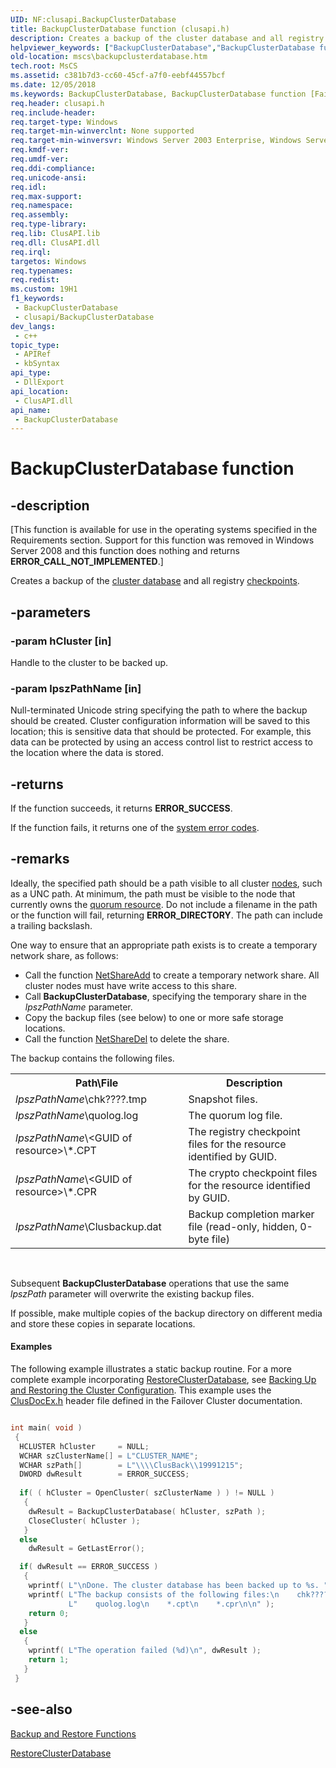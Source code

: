 ```yaml
---
UID: NF:clusapi.BackupClusterDatabase
title: BackupClusterDatabase function (clusapi.h)
description: Creates a backup of the cluster database and all registry checkpoints.
helpviewer_keywords: ["BackupClusterDatabase","BackupClusterDatabase function [Failover Cluster]","_wolf_backupclusterdatabase","clusapi/BackupClusterDatabase","mscs.backupclusterdatabase"]
old-location: mscs\backupclusterdatabase.htm
tech.root: MsCS
ms.assetid: c381b7d3-cc60-45cf-a7f0-eebf44557bcf
ms.date: 12/05/2018
ms.keywords: BackupClusterDatabase, BackupClusterDatabase function [Failover Cluster], _wolf_backupclusterdatabase, clusapi/BackupClusterDatabase, mscs.backupclusterdatabase
req.header: clusapi.h
req.include-header: 
req.target-type: Windows
req.target-min-winverclnt: None supported
req.target-min-winversvr: Windows Server 2003 Enterprise, Windows Server 2003 Datacenter
req.kmdf-ver: 
req.umdf-ver: 
req.ddi-compliance: 
req.unicode-ansi: 
req.idl: 
req.max-support: 
req.namespace: 
req.assembly: 
req.type-library: 
req.lib: ClusAPI.lib
req.dll: ClusAPI.dll
req.irql: 
targetos: Windows
req.typenames: 
req.redist: 
ms.custom: 19H1
f1_keywords:
 - BackupClusterDatabase
 - clusapi/BackupClusterDatabase
dev_langs:
 - c++
topic_type:
 - APIRef
 - kbSyntax
api_type:
 - DllExport
api_location:
 - ClusAPI.dll
api_name:
 - BackupClusterDatabase
---
```


# BackupClusterDatabase function


## -description

<p class="CCE_Message">[This function is available for use in the operating systems specified in the Requirements 
    section. Support for this function was removed in Windows Server 2008 and this function does nothing and returns 
    <b>ERROR_CALL_NOT_IMPLEMENTED</b>.]

Creates a backup of the <a href="/previous-versions/windows/desktop/mscs/cluster-database">cluster database</a> and 
    all registry <a href="/previous-versions/windows/desktop/mscs/checkpointing">checkpoints</a>.

## -parameters

### -param hCluster [in]

Handle to the cluster to be backed up.

### -param lpszPathName [in]

Null-terminated Unicode string specifying the path to where the backup should be created. Cluster 
      configuration information will be saved to this location; this is sensitive data that should be protected. For 
      example, this data can be protected by using an access control list to restrict access to the location where the 
      data is stored.

## -returns

If the function succeeds, it returns <b>ERROR_SUCCESS</b>.

If the function fails, it returns one of the 
       <a href="/windows/desktop/Debug/system-error-codes">system error codes</a>.

## -remarks

Ideally, the specified path should be a path visible to all cluster 
     <a href="/previous-versions/windows/desktop/mscs/nodes">nodes</a>, such as a UNC path. At minimum, the path must be visible to 
     the node that currently owns the <a href="/previous-versions/windows/desktop/mscs/quorum-resource">quorum resource</a>. Do not 
     include a filename in the path or the function will fail, returning <b>ERROR_DIRECTORY</b>. 
     The path can include a trailing backslash.

One way to ensure that an appropriate path exists is to create a temporary network share, as follows:

<ul>
<li>Call the function <a href="/windows/desktop/api/lmshare/nf-lmshare-netshareadd">NetShareAdd</a> to create a temporary 
      network share. All cluster nodes must have write access to this share.</li>
<li>Call <b>BackupClusterDatabase</b>, specifying 
      the temporary share in the <i>lpszPathName</i> parameter.</li>
<li>Copy the backup files (see below) to one or more safe storage locations.</li>
<li>Call the function <a href="/windows/desktop/api/lmshare/nf-lmshare-netsharedel">NetShareDel</a> to delete the 
      share.</li>
</ul>
The backup contains the following files.

<table>
<tr>
<th>Path\File</th>
<th>Description</th>
</tr>
<tr>
<td>
<i>lpszPathName</i>\chk????.tmp

</td>
<td>
Snapshot files.

</td>
</tr>
<tr>
<td>
<i>lpszPathName</i>\quolog.log

</td>
<td>
The quorum log file.

</td>
</tr>
<tr>
<td>
<i>lpszPathName</i>\&lt;GUID of resource&gt;\*.CPT

</td>
<td>
The registry checkpoint files for the resource identified by GUID.

</td>
</tr>
<tr>
<td>
<i>lpszPathName</i>\&lt;GUID of resource&gt;\*.CPR

</td>
<td>
The crypto checkpoint files for the resource identified by GUID.

</td>
</tr>
<tr>
<td>
<i>lpszPathName</i>\Clusbackup.dat

</td>
<td>
Backup completion marker file (read-only, hidden, 0-byte file)

</td>
</tr>
</table>
 

Subsequent <b>BackupClusterDatabase</b> operations 
     that use the same <i>lpszPath</i> parameter will overwrite the existing backup files.

If possible, make multiple copies of the backup directory on different media and store these copies in separate 
     locations.


#### Examples

The following example illustrates a static backup routine. For a more complete example 
     incorporating <a href="/previous-versions/windows/desktop/api/clusapi/nf-clusapi-restoreclusterdatabase">RestoreClusterDatabase</a>, see 
     <a href="/previous-versions/windows/desktop/mscs/backing-up-and-restoring-the-cluster-configuration">Backing Up and Restoring the Cluster Configuration</a>. 
     This example uses the <a href="/previous-versions/windows/desktop/mscs/clusdocex-h">ClusDocEx.h</a> header file defined in the 
     Failover Cluster documentation.


```cpp

int main( void )
 {
  HCLUSTER hCluster     = NULL;
  WCHAR szClusterName[] = L"CLUSTER_NAME";
  WCHAR szPath[]        = L"\\\\ClusBack\\19991215";
  DWORD dwResult        = ERROR_SUCCESS;
 
  if( ( hCluster = OpenCluster( szClusterName ) ) != NULL )
   {
    dwResult = BackupClusterDatabase( hCluster, szPath );
    CloseCluster( hCluster );
   }
  else
    dwResult = GetLastError();

  if( dwResult == ERROR_SUCCESS )
   {
    wprintf( L"\nDone. The cluster database has been backed up to %s. ", szPath );
    wprintf( L"The backup consists of the following files:\n    chk????.tmp\n"
             L"    quolog.log\n    *.cpt\n    *.cpr\n\n" );
    return 0;
   }
  else
   {
    wprintf( L"The operation failed (%d)\n", dwResult );
    return 1;
   }
 }

```

## -see-also

<a href="/previous-versions/windows/desktop/mscs/backup-and-restore-functions">Backup and Restore Functions</a>



<a href="/previous-versions/windows/desktop/api/clusapi/nf-clusapi-restoreclusterdatabase">RestoreClusterDatabase</a>